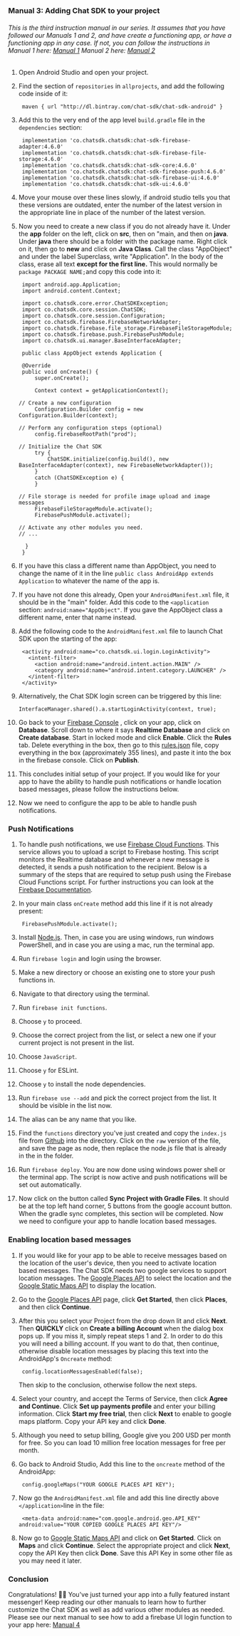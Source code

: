 ### Manual 3: Adding Chat SDK to your project

###### This is the third instruction manual in our series. It assumes that you have followed our Manuals 1 and 2, and have create a functioning app, or have a functioning app in any case. If not, you can follow the instructions in Manual 1 here: [Manual 1](https://github.com/thecmart/manuals/blob/master/Tutorials/Manual%201%20Creating%20a%20new%20app%20with%20an%20empty%20activity%20and%20AppObj.md) Manual 2 here: [Manual 2](https://github.com/thecmart/manuals/blob/master/Tutorials/Manual%202%20Linking%20an%20app%20to%20firebase.md)

1. Open Android Studio and open your project.

2. Find the section of `repositories` in `allprojects`, and add the following code inside of it:

   ```
    maven { url "http://dl.bintray.com/chat-sdk/chat-sdk-android" }
   ```

3. Add this to the very end of the app level `build.gradle` file in the `dependencies` section:

   ```
    implementation 'co.chatsdk.chatsdk:chat-sdk-firebase-adapter:4.6.0'
    implementation 'co.chatsdk.chatsdk:chat-sdk-firebase-file-storage:4.6.0'
    implementation 'co.chatsdk.chatsdk:chat-sdk-core:4.6.0'
    implementation 'co.chatsdk.chatsdk:chat-sdk-firebase-push:4.6.0'
    implementation 'co.chatsdk.chatsdk:chat-sdk-firebase-ui:4.6.0'
    implementation 'co.chatsdk.chatsdk:chat-sdk-ui:4.6.0'
   ```

4. Move your mouse over these lines slowly, if android studio tells you that these versions are outdated, enter the number of the latest version in the appropriate line in place of the number of the latest version.

5. Now you need to create a new class if you do not already have it. Under the **app** folder on the left, click on **src**, then on "main, and then on **java**. Under **java** there should  be a folder with the package name. Right click on it, then go to **new** and click on **Java Class**. Call the class "AppObject" and under the label Superclass, write "Application". In the body of the class, erase all text **except for the first line.** This would normally be `package PACKAGE NAME;`and copy this code into it:

   ```
    import android.app.Application;
    import android.content.Context;
       
    import co.chatsdk.core.error.ChatSDKException;
    import co.chatsdk.core.session.ChatSDK;
    import co.chatsdk.core.session.Configuration;
    import co.chatsdk.firebase.FirebaseNetworkAdapter;
    import co.chatsdk.firebase.file_storage.FirebaseFileStorageModule;
    import co.chatsdk.firebase.push.FirebasePushModule;
    import co.chatsdk.ui.manager.BaseInterfaceAdapter;
    
    public class AppObject extends Application {
    
    @Override
    public void onCreate() {
        super.onCreate();
    
        Context context = getApplicationContext();
   
   // Create a new configuration
        Configuration.Builder config = new        Configuration.Builder(context);
   
   // Perform any configuration steps (optional)
        config.firebaseRootPath("prod");
   
   // Initialize the Chat SDK
        try {
            ChatSDK.initialize(config.build(), new        BaseInterfaceAdapter(context), new FirebaseNetworkAdapter());
        }
        catch (ChatSDKException e) {
        }
   
   // File storage is needed for profile image upload and image messages
        FirebaseFileStorageModule.activate();
        FirebasePushModule.activate();
   
   // Activate any other modules you need.
   // ...
   
     }
    }
   
   ```

6. If you have this class a different name than AppObject, you need to change the name of it in the line `public class AndroidApp extends Application` to whatever the name of the app is.

7. If you have not done this already, Open your `AndroidManifest.xml` file, it should be in the "main" folder. Add this code to the `<application` section: `android:name="AppObject"`. If you gave the AppObject class a different name, enter that name instead.

8. Add the following code to the `AndroidManifest.xml` file to launch Chat SDK upon the starting of the app:

   ```
    <activity android:name="co.chatsdk.ui.login.LoginActivity">
      <intent-filter>
        <action android:name="android.intent.action.MAIN" />
        <category android:name="android.intent.category.LAUNCHER" />
      </intent-filter>
    </activity>
   ```

9. Alternatively, the Chat SDK login screen can be triggered by this line:

   ```
   InterfaceManager.shared().a.startLoginActivity(context, true);
   ```

10. Go back to your [Firebase Console](https://console.firebase.google.com/) , click on your app, click on **Database**. Scroll down to where it says **Realtime Database** and click on **Create database**. Start in locked mode and click **Enable**. Click the **Rules** tab. Delete everything in the box, then go to this [rules.json](https://github.com/chat-sdk/chat-sdk-android/blob/master/firebase-rules.json) file, copy everything in the box (approximately 355 lines), and paste it into the box in the firebase console. Click on **Publish**.

11. This concludes initial setup of your project. If you would like for your app to have the ability to handle push notifications or handle location based messages, please follow the instructions below.

12. Now we need to configure the app to be able to handle push notifications.

### Push Notifications

1. To handle push notifications, we use [Firebase Cloud Functions](https://firebase.google.com/docs/functions/).  This service allows you to upload a script to Firebase hosting. This  script monitors the Realtime database and whenever a new message is  detected, it sends a push notification to the recipient. Below is a summary of the steps that are required to setup push using  the Firebase Cloud Functions script. For further instructions you can  look at the [Firebase Documentation](https://firebase.google.com/docs/functions/get-started).

2. In your main class `onCreate` method add this line if it is not already present:

   ```
    FirebasePushModule.activate();
   ```

3. Install [Node.js](https://nodejs.org/). Then, in case you are using windows, run windows PowerShell, and in case you are using a mac, run the terminal app.

4. Run `firebase login` and login using the browser.

5. Make a new directory or choose an existing one to store your push functions in.

6. Navigate to that directory using the terminal.

7. Run `firebase init functions`.

8. Choose `y` to proceed.

9. Choose the correct project from the list, or select a new one if your current project is not present in the list.

10. Choose `JavaScript`.

11. Choose `y` for ESLint.

12. Choose `y` to install the node dependencies.

13. Run `firebase use --add` and pick the correct project from the list. It should be visible in the list now.

14. The alias can be any name that you like.

15. Find the `functions` directory you've just created and copy the `index.js` file from [Github](https://github.com/chat-sdk/chat-sdk-android/tree/master/FirebasePushNotifications) into the directory. Click on the `raw` version of the file, and save the page as node, then replace the node.js file that is already in the in the folder.

16. Run `firebase deploy`. You are now done using windows power shell or the terminal app. The script is now active and push notifications will be set out automatically.

17. Now click on the button called **Sync Project with Gradle Files**. It should be at the top left hand corner, 5 buttons from the google account button. When the gradle sync completes, this section will be completed. Now we need to configure your app to handle location based messages.

### Enabling location based messages

1. If you would like for your app to be able to receive messages based on the location of the user's device, then you need to activate location based messages. The Chat SDK needs two google services to support location messages. The [Google Places API](https://developers.google.com/places/) to select the location and the [Google Static Maps API](https://developers.google.com/maps/documentation/static-maps/) to display the location.

2. Go to the [Google Places API](https://developers.google.com/places/) page, click **Get Started**, then click **Places**, and then click **Continue**.

3. After this you select your Project from the drop down lit and click **Next**. Then **QUICKLY** click on **Create a billing Account** when the dialog box pops up. If you miss it, simply repeat steps 1 and 2. In order to do this you will need a billing account. If you want to do that, then continue, otherwise disable location messages by placing this text into the AndroidApp's `Oncreate` method:

   ```
    config.locationMessagesEnabled(false);
   ```

   Then skip to the conclusion, otherwise follow the next steps.

4. Select your country, and accept the Terms of Service, then click **Agree and Continue**. Click **Set up payments profile** and enter your billing information. Click **Start my free trial**, then click **Next** to enable to google maps platform. Copy your API key and click **Done**.

5. Although you need to setup billing, Google give you 200 USD per month for free. So you can load 10 million free location messages for free per month.

6. Go back to Android Studio, Add this line to the `oncreate` method of the AndroidApp:

   ```
    config.googleMaps("YOUR GOOGLE PLACES API KEY");
   ```

7. Now go the `AndroidManifest.xml` file and add this line directly above `</application>`line in the file:

   ```
    <meta-data android:name="com.google.android.geo.API_KEY" android:value="YOUR COPIED GOOGLE PLACES API KEY"/>
   ```

8. Now go to [Google Static Maps API](https://developers.google.com/maps/documentation/static-maps/) and click on **Get Started**. Click on **Maps** and click **Continue**. Select the appropriate project and click **Next**, copy the API Key then click **Done**. Save this API Key in some other file as you may need it later.

### Conclusion

Congratulations! 🎉🎉 You've just turned your app into a fully featured instant messenger! Keep reading our other manuals to learn how to further customize the Chat SDK as well as add various other modules as needed. Please see our next manual to see how to add a firebase UI login function to your app here: [Manual 4](https://github.com/thecmart/manuals/blob/master/Tutorials/Manual%204%20Creating%20a%20firebase%20UI%20login%20for%20you%20app.md)